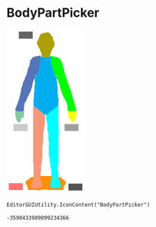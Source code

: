 # BodyPartPicker
![](/img/BodyPartPicker.png)

``` CSharp
EditorGUIUtility.IconContent("BodyPartPicker")
```
```
-3590433989099234366
```

